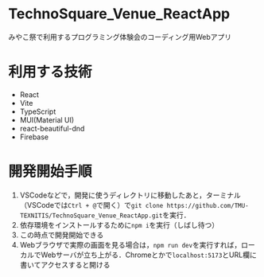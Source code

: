 # TechnoSquare_Venue_ReactApp
みやこ祭で利用するプログラミング体験会のコーディング用Webアプリ

# 利用する技術
- React
- Vite
- TypeScript
- MUI(Material UI)
- react-beautiful-dnd
- Firebase

# 開発開始手順
1. VSCodeなどで，開発に使うディレクトリに移動したあと，ターミナル（VSCodeでは`Ctrl + @`で開く）で`git clone https://github.com/TMU-TEXNITIS/TechnoSquare_Venue_ReactApp.git`を実行．
2. 依存環境をインストールするために`npm i`を実行（しばし待つ）
3. この時点で開発開始できる
4. Webブラウザで実際の画面を見る場合は，`npm run dev`を実行すれば，ローカルでWebサーバが立ち上がる．Chromeとかで`localhost:5173`とURL欄に書いてアクセスすると開ける
